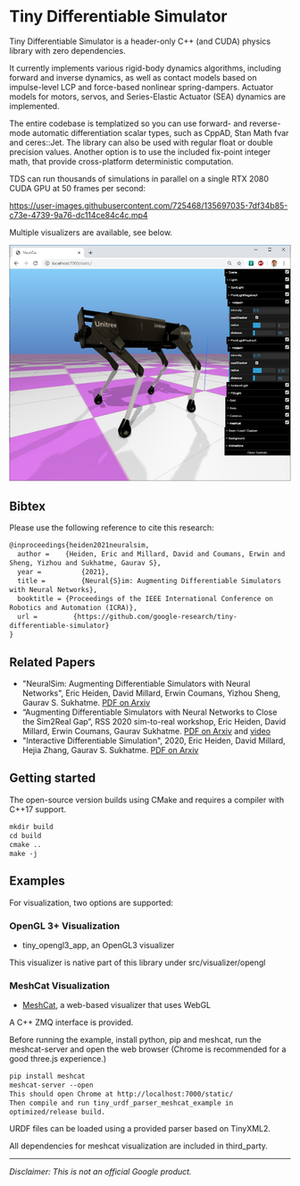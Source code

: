 # Tiny Differentiable Simulator

Tiny Differentiable Simulator is a header-only C++ (and CUDA) physics library with zero dependencies.

It currently implements various rigid-body dynamics algorithms, including forward and inverse dynamics, as well as contact models based on impulse-level LCP and force-based nonlinear spring-dampers. Actuator models for motors, servos, and Series-Elastic Actuator (SEA) dynamics are implemented.

The entire codebase is templatized so you can use forward- and reverse-mode automatic differentiation
scalar types, such as CppAD, Stan Math fvar and ceres::Jet. The library can also be used with
regular float or double precision values. Another option is to use the included
fix-point integer math, that provide cross-platform deterministic computation.

TDS can run thousands of simulations in parallel on a single RTX 2080 CUDA GPU at 50 frames per second:

https://user-images.githubusercontent.com/725468/135697035-7df34b85-c73e-4739-9a76-dc114ce84c4c.mp4

Multiple visualizers are available, see below.

![](https://github.com/erwincoumans/tiny-differentiable-simulator/blob/master/data/trb_meshcat.jpg)

## Bibtex
Please use the following reference to cite this research:

```
@inproceedings{heiden2021neuralsim,
  author =	  {Heiden, Eric and Millard, David and Coumans, Erwin and Sheng, Yizhou and Sukhatme, Gaurav S},
  year =		  {2021},
  title =		  {Neural{S}im: Augmenting Differentiable Simulators with Neural Networks},
  booktitle = {Proceedings of the IEEE International Conference on Robotics and Automation (ICRA)},
  url =		    {https://github.com/google-research/tiny-differentiable-simulator}
}
```

## Related Papers
* "NeuralSim: Augmenting Differentiable Simulators with Neural Networks", Eric Heiden, David Millard, Erwin Coumans, Yizhou Sheng, Gaurav S. Sukhatme. [PDF on Arxiv](https://arxiv.org/abs/2011.04217)
* “Augmenting Differentiable Simulators with Neural Networks to Close the Sim2Real Gap”, RSS 2020 sim-to-real workshop, Eric Heiden, David Millard, Erwin Coumans, Gaurav Sukhatme. [PDF on Arxiv](https://sim2real.github.io/assets/papers/2020/heiden.pdf) and [video](https://www.youtube.com/watch?v=awhkI5xtFa0)
* "Interactive Differentiable Simulation", 2020, Eric Heiden, David Millard, Hejia Zhang, Gaurav S. Sukhatme. [PDF on Arxiv](https://arxiv.org/abs/1905.10706)

## Getting started
The open-source version builds using CMake and requires a compiler with C++17 support.

```
mkdir build
cd build
cmake ..
make -j
```

## Examples

For visualization, two options are supported:

### OpenGL 3+ Visualization

* tiny_opengl3_app, an OpenGL3 visualizer

This visualizer is native part of this library under src/visualizer/opengl

### MeshCat Visualization

* [MeshCat](https://github.com/rdeits/meshcat), a web-based visualizer that uses WebGL

A C++ ZMQ interface is provided.

Before running the example, install python, pip and meshcat, run the meshcat-server 
and open the web browser (Chrome is recommended for a good three.js experience.)
```
pip install meshcat
meshcat-server --open
This should open Chrome at http://localhost:7000/static/
Then compile and run tiny_urdf_parser_meshcat_example in optimized/release build.
```

URDF files can be loaded using a provided parser based on TinyXML2.

All dependencies for meshcat visualization are included in third_party.

---

*Disclaimer: This is not an official Google product.*

